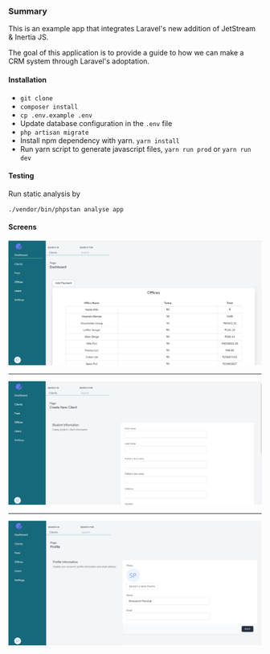 ### Summary
This is an example app that integrates Laravel's new addition of JetStream & Inertia JS.

The goal of this application is to provide a guide to how we can make a CRM system through Laravel's adoptation.

#### Installation
- `git clone`
- `composer install`
- `cp .env.example .env`
- Update database configuration in the `.env` file
- `php artisan migrate`
- Install npm dependency with yarn. `yarn install`
- Run yarn script to generate javascript files, `yarn run prod` or `yarn run dev`

#### Testing 
Run static analysis by

```
./vendor/bin/phpstan analyse app
```

#### Screens
![Image](./public/images/1.png)

---

![Image](./public/images/2.png)

---

![Image](./public/images/3.png)
